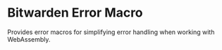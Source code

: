 # Bitwarden Error Macro

Provides error macros for simplifying error handling when working with WebAssembly.

